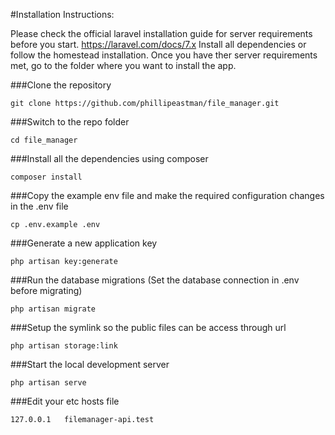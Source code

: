 #Installation Instructions:

Please check the official laravel installation guide for server requirements before you start. https://laravel.com/docs/7.x
Install all dependencies or follow the homestead installation.
Once you have ther server requirements met, go to the folder where you want to install the app.

###Clone the repository

`git clone https://github.com/phillipeastman/file_manager.git`

###Switch to the repo folder

`cd file_manager`

###Install all the dependencies using composer

`composer install`

###Copy the example env file and make the required configuration changes in the .env file

`cp .env.example .env`

###Generate a new application key

`php artisan key:generate`

###Run the database migrations (Set the database connection in .env before migrating)

`php artisan migrate`

###Setup the symlink so the public files can be access through url

`php artisan storage:link`

###Start the local development server

`php artisan serve`

###Edit your etc hosts file

`127.0.0.1   filemanager-api.test`
